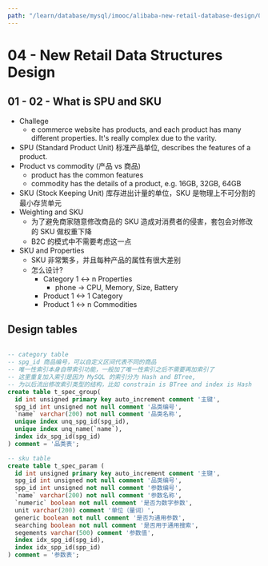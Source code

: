 ```yaml
---
path: "/learn/database/mysql/imooc/alibaba-new-retail-database-design/04-new-retail-data-structures-design/"
---
```


# 04 - New Retail Data Structures Design

## 01 - 02 - What is SPU and SKU

- Challege
  - e commerce website has products, and each product has many different properties. It's really complex due to the varity.
- SPU (Standard Product Unit) 标准产品单位, describes the features of a product.
- Product vs commodity (产品 vs 商品)
  - product has the common features
  - commodity has the details of a product, e.g. 16GB, 32GB, 64GB
- SKU (Stock Keeping Unit) 库存进出计量的单位，SKU 是物理上不可分割的最小存货单元
- Weighting and SKU
  - 为了避免商家随意修改商品的 SKU 造成对消费者的侵害，套包会对修改的 SKU 做权重下降
  - B2C 的模式中不需要考虑这一点
- SKU and Properties
  - SKU 非常繁多，并且每种产品的属性有很大差别
  - 怎么设计?
    - Category 1 <-> n Properties
      - phone -> CPU, Memory, Size, Battery
    - Product 1 <-> 1 Category
    - Product 1 <-> n Commodities

## Design tables

```sql

-- category table
-- spg_id 商品编号，可以自定义区间代表不同的商品
-- 唯一性索引本身自带索引功能，一般加了唯一性索引之后不需要再加索引了
-- 这里重复加入索引是因为 MySQL 的索引分为 Hash and BTree,
-- 为以后流出修改索引类型的结构，比如 constrain is BTree and index is Hash
create table t_spec_group(
  id int unsigned primary key auto_increment comment '主键',
  spg_id int unsigned not null comment '品类编号',
  `name` varchar(200) not null comment '品类名称',
  unique index unq_spg_id(spg_id),
  unique index unq_name(`name`),
  index idx_spg_id(spg_id)
) comment = '品类表';

-- sku table
create table t_spec_param (
  id int unsigned primary key auto_increment comment '主键',
  spg_id int unsigned not null comment '品类编号',
  spp_id int unsigned not null comment '参数编号',
  `name` varchar(200) not null comment '参数名称',
  `numeric` boolean not null comment '是否为数字参数',
  unit varchar(200) comment '单位（量词）',
  generic boolean not null comment '是否为通用参数',
  searching boolean not null comment '是否用于通用搜索',
  segements varchar(500) comment '参数值',
  index idx_spg_id(spg_id),
  index idx_spp_id(spp_id)
) comment = '参数表';
```

<!-- https://coding.imooc.com/lesson/353.html#mid=26112 -->
